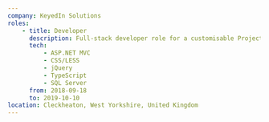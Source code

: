 ```yaml
---
company: KeyedIn Solutions
roles:
    - title: Developer
      description: Full-stack developer role for a customisable Project Portfolio Management SaaS product.<br><br>Initially joined as a member of the hot-fix team and later joined one of the feature teams to help successfully deliver version 6.5 of the product, which included notable features such as Integrated Portfolio Resourcing and the KeyedIn Portal. <br><br>Not ashamed to admit that I wrote a lot of jQuery in this role.
      tech:
          - ASP.NET MVC
          - CSS/LESS
          - jQuery
          - TypeScript
          - SQL Server
      from: 2018-09-18
      to: 2019-10-10
location: Cleckheaton, West Yorkshire, United Kingdom
---
```

